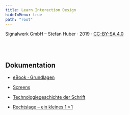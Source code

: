 ```yaml
---
title: Learn Interaction Design
hideInMenu: true
path: "root"
---
```





<div class="column__text">


Signalwerk GmbH – Stefan Huber · 2019 · [CC-BY-SA 4.0](https://creativecommons.org/licenses/by-sa/4.0/)


<br />
<br />


## Dokumentation

* [eBook · Grundlagen](/articles/ebook/)
* [Screens](/articles/screens/)
* [Technologiegeschichte der Schrift](/articles/font-history/)

* [Rechtslage – ein kleines 1 × 1](/articles/legal/)

<!-- ## Stubs -->
<!-- * [Web-Typografie](/web-typography/) -->
<!-- * [Touch-Interface](/touch/) -->
<!-- * [Thesis](/thesis/) -->




</div>

